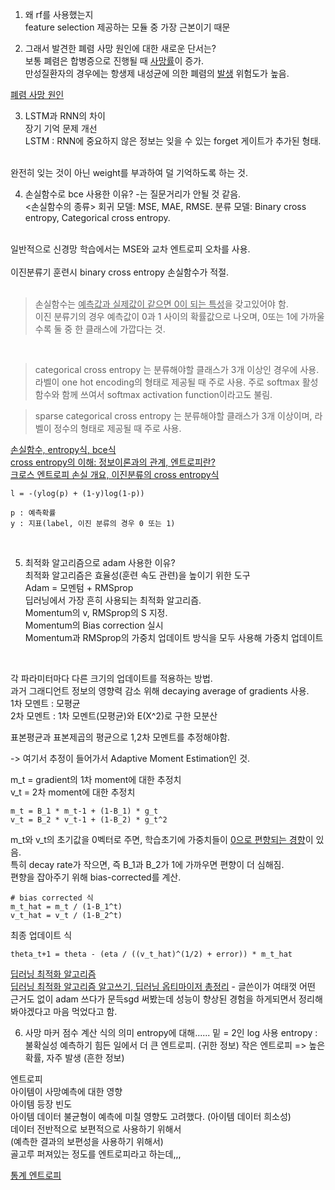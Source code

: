 1. 왜 rf를 사용했는지 <br>
feature selection 제공하는 모듈 중 가장 근본이기 때문 <br>

2. 그래서 발견한 폐렴 사망 원인에 대한 새로운 단서는? <br>
보통 폐렴은 합병증으로 진행될 때 <u>사망률</u>이 증가. <br>
만성질환자의 경우에는 항생제 내성균에 의한 폐렴의 <u>발생</u> 위험도가 높음.

[폐렴 사망 원인](https://www.yuhan.co.kr/Mobile/Introduce/Health/?Cateid=290&mode=view&idx=36036&ref=36010&p=1&sm=-1&listUrl=%2FMobile%2FIntroduce%2FHealth%2FSearch%2Findex%2Easp%3FCateid%3D290) <br>

3. LSTM과 RNN의 차이 <br>
장기 기억 문제 개선 <br>
LSTM : RNN에 중요하지 않은 정보는 잊을 수 있는 forget 게이트가 추가된 형태.<br>
<br>
완전히 잊는 것이 아닌 weight를 부과하여 덜 기억하도록 하는 것. <br>

4. 손실함수로 bce 사용한 이유? -는 질문거리가 안될 것 같음. <br>
<손실함수의 종류>
회귀 모델: MSE, MAE, RMSE.
분류 모델: Binary cross entropy, Categorical cross entropy. <br>
<br>
일반적으로 신경망 학습에서는 MSE와 교차 엔트로피 오차를 사용. <br>
<br>
이진분류기 훈련시 binary cross entropy 손실함수가 적절. <br>
<br>

> 손실함수는 <u>예측값과 실제값이 같으면 0이 되는 특성</u>을 갖고있어야 함. <br>
이진 분류기의 경우 예측값이 0과 1 사이의 확률값으로 나오며, 0또는 1에 가까울 수록 둘 중 한 클래스에 가깝다는 것. <br>

<br>

> categorical cross entropy 는 분류해야할 클래스가 3개 이상인 경우에 사용. <br>
라벨이 one hot encoding의 형태로 제공될 때 주로 사용.
주로 softmax 활성함수와 함께 쓰여서 softmax activation function이라고도 불림. <br>

> sparse categorical cross entropy 는 분류해야할 클래스가 3개 이상이며, 라벨이 정수의 형태로 제공될 때 주로 사용. <br>


[손실함수, entropy식, bce식](https://velog.io/@yuns_u/%EC%86%90%EC%8B%A4%ED%95%A8%EC%88%98-%EA%B0%84%EB%9E%B5-%EC%A0%95%EB%A6%AC) <br>
[cross entropy의 이해: 정보이론과의 관계, 엔트로피란?](https://3months.tistory.com/436) <br>
[크로스 엔트로피 손실 개요, 이진분류의 cross entropy식](https://wandb.ai/wandb_fc/korean/reports/---VmlldzoxNDI4NDUx) <br>

```
l = -(ylog(p) + (1-y)log(1-p))

p : 예측확률
y : 지표(label, 이진 분류의 경우 0 또는 1)
```
<br>

5. 최적화 알고리즘으로 adam 사용한 이유? <br>
최적화 알고리즘은 효율성(훈련 속도 관련)을 높이기 위한 도구 <br>
Adam = 모멘텀 + RMSprop <br>
딥러닝에서 가장 흔히 사용되는 최적화 알고리즘. <br>
Momentum의 v, RMSprop의 S 지정. <br>
Momentum의 Bias correction 실시 <br>
Momentum과 RMSprop의 가중치 업데이트 방식을 모두 사용해 가중치 업데이트 <br>
<br>


각 파라미터마다 다른 크기의 업데이트를 적용하는 방법. <br>
과거 그래디언트 정보의 영향력 감소 위해 decaying average of gradients 사용. <br>
1차 모멘트 : 모평균 <br>
2차 모멘트 : 1차 모멘트(모평균)와 E(X^2)로 구한 모분산 <br>

표본평균과 표본제곱의 평균으로 1,2차 모멘트를 추정해야함. <br>

-> 여기서 추정이 들어가서 Adaptive Moment Estimation인 것. <br>

m_t = gradient의 1차 moment에 대한 추정치 <br>
v_t = 2차 moment에 대한 추정치 <br>

```
m_t = B_1 * m_t-1 + (1-B_1) * g_t
v_t = B_2 * v_t-1 + (1-B_2) * g_t^2
```

m_t와 v_t의 초기값을 0벡터로 주면, 학습초기에 가중치들이 <u>0으로 편향되는 경향</u>이 있음. <br>
특히 decay rate가 작으면, 즉 B_1과 B_2가 1에 가까우면 편향이 더 심해짐. <br>
편향을 잡아주기 위해 bias-corrected를 계산. <br>

```
# bias corrected 식
m_t_hat = m_t / (1-B_1^t)
v_t_hat = v_t / (1-B_2^t)
```

최종 업데이트 식
```
theta_t+1 = theta - (eta / ((v_t_hat)^(1/2) + error)) * m_t_hat
```

[딥러닝 최적화 알고리즘](https://velog.io/@minjung-s/Optimization-Algorithm) <br>
[딥러닝 최적화 알고리즘 알고쓰기, 딥러닝 옵티마이저 총정리](https://hiddenbeginner.github.io/deeplearning/2019/09/22/optimization_algorithms_in_deep_learning.html) - 글쓴이가 여태껏 어떤 근거도 없이 adam 쓰다가 문득sgd 써봤는데 성능이 향상된 경험을 하게되면서 정리해봐야겠다고 마음 먹었다고 함. <br>

6. 사망 마커 점수 계산 식의 의미
entropy에 대해......
밑 = 2인 log 사용
entropy : 불확실성
예측하기 힘든 일에서 더 큰 엔트로피. (귀한 정보)
작은 엔트로피 => 높은 확률, 자주 발생 (흔한 정보)

엔트로피 <br>
아이템이 사망예측에 대한 영향 <br>
아이템 등장 빈도 <br>
아이템 데이터 불균형이 예측에 미칠 영향도 고려했다. (아이템 데이터 희소성) <br>
데이터 전반적으로 보편적으로 사용하기 위해서 <br>
(예측한 결과의 보편성을 사용하기 위해서) <br>
골고루 퍼져있는 정도를 엔트로피라고 하는데,,,

[통계 엔트로피](https://m.blog.naver.com/qbxlvnf11/221535406312) <br>
